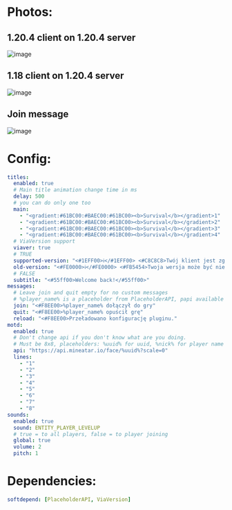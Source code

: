# Photos:
## 1.20.4 client on 1.20.4 server
![image](https://github.com/qyczq/joinMessages/assets/120599733/8b51a558-700d-4a05-98b6-f493b0059f01)
## 1.18 client on 1.20.4 server
![image](https://github.com/qyczq/joinMessages/assets/120599733/85b4f641-2cdb-466a-b606-ded0e74a170d)
## Join message
![image](https://github.com/qyczq/joinMessages/assets/120599733/b99140f8-8d54-43c4-9d15-ca4ee385bab8)

# Config:
```yml
titles:
  enabled: true
  # Main title animation change time in ms
  delay: 500
  # you can do only one too
  main:
    - "<gradient:#61BC00:#BAEC00:#61BC00><b>Survival</b></gradient>1"
    - "<gradient:#61BC00:#BAEC00:#61BC00><b>Survival</b></gradient>2"
    - "<gradient:#61BC00:#BAEC00:#61BC00><b>Survival</b></gradient>3"
    - "<gradient:#61BC00:#BAEC00:#61BC00><b>Survival</b></gradient>4"
  # ViaVersion support
  viaver: true
  # TRUE
  supported-version: "<#1EFF00>ℹ</#1EFF00> <#C8C8C8>Twój klient jest zgodny z aktualną wersją serwera.</#C8C8C8>"
  old-version: "<#FE0000>ℹ</#FE0000> <#FB5454>Twoja wersja może być niekompatybilna z naszym serwerem. Zalecamy aktualizację.</#FB5454>"
  # FALSE
  subtitle: "<#55ff00>Welcome back!</#55ff00>"
messages:
  # Leave join and quit empty for no custom messages
  # %player_name% is a placeholder from PlaceholderAPI, papi available only in join and quit messages and  motd lines
  join: "<#F8EE00>%player_name% dołączył do gry"
  quit: "<#F8EE00>%player_name% opuścił grę"
  reload: "<#F8EE00>Przeładowano konfigurację pluginu."
motd:
  enabled: true
  # Don't change api if you don't know what are you doing.
  # Must be 8x8, placeholders: %uuid% for uuid, %nick% for player name
  api: "https://api.mineatar.io/face/%uuid%?scale=0"
  lines:
    - "1"
    - "2"
    - "3"
    - "4"
    - "5"
    - "6"
    - "7"
    - "8"
sounds:
  enabled: true
  sound: ENTITY_PLAYER_LEVELUP
  # true = to all players, false = to player joining
  global: true
  volume: 2
  pitch: 1
```
# Dependencies:
```yml
softdepend: [PlaceholderAPI, ViaVersion]
```
